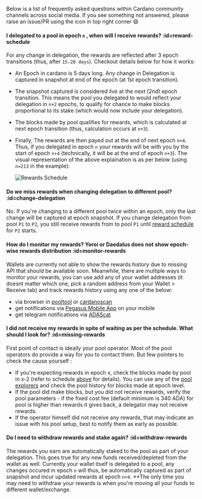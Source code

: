 Below is a list of frequently asked questions within Cardano community channels across social media. If you see something not answered, please raise an issue/PR using the icon in top right corner :smile:

#### I delegated to a pool in epoch `n` , when will I receive rewards? :id=reward-schedule
For any change in delegation, the rewards are reflected after 3 epoch transitions (thus, after `15-20 days`). Checkout details below for how it works:
- An Epoch in cardano is 5 days long. Any change in Delegation is captured in snapshot at end of the epoch (at 1st epoch transition).
- The snapshot captured is considered *live* at the next (2nd) epoch transition. This means the pool you delegated to would reflect your delegation in `n+2` epochs, to qualify for chance to make blocks proportional to its stake (which would now include your delegation).
- The blocks made by pool qualifies for rewards, which is calculated at next epoch transition (thus, calculation occurs at `n+3`).
- Finally, The rewards are then payed out at the end of next epoch `n+4`.
Thus, if you delegated in epoch `n` your rewards will be with you by the start of epoch `n+4` (technically, it will be at the end of epoch `n+3`).
The visual representation of the above explaination is as per below (using `n=213` in the example):

  ![Rewards Schedule](https://raw.githubusercontent.com/cardano-community/support-faq/images/docs/images/rewards-schedule.jpg)

#### Do we miss rewards when changing delegation to different pool? :id=change-delegation
No.
If you're changing to a different pool twice within an epoch, only the last change will be captured at epoch snapshot.
If you change delegation from pool `P1` to `P2`, you still receive rewards from  to pool `P1` until [reward schedule](#reward-schedule) for `P2` starts.

#### How do I monitor my rewards? Yoroi or Daedalus does not show epoch-wise rewards distribution :id=monitor-rewards
Wallets are currently not able to show the rewards history due to missing API that should be available soon. Meanwhile, there are multiple ways to monitor your rewards, you can use add any of your wallet addresses (it doesnt matter which one, pick a random address from your Wallet > Receive tab) and track rewards history using any one of the below:
- via browser in [pooltool] or [cardanoscan]
- get notifications via [Pegasus Mobile App](https://pegasuspool.info/) on your mobile
- get telegram notifications via [ADAScat](https://t.me/AdaStatBot)

#### I did not receive my rewards in spite of waiting as per the schedule. What should I look for? :id=missing-rewards
First point of contact is ideally your pool operator. Most of the pool operators do provide a way for you to contact them. But few pointers to check the cause yourself :
- If you're expecting rewards in epoch x, check the blocks made by pool in x-2 (refer to schedule [above](#reward-schedule) for details).  You can use any of the [pool explorers](explorers.md#list) and check the pool history for blocks made at epoch level.
- If the pool did make blocks, but you did not receive rewards, verify the pool parameters - if the fixed cost fee (default minimum is 340 ADA) for pool is higher than rewards it gives back, a delegator may not receive rewards.
- If the operator himself did not receive any rewards, that may indicate an issue with his pool setup, best to notify them as early as possible.

#### Do I need to withdraw rewards and stake again? :id=withdraw-rewards
The rewards you earn are automatically staked to the pool as part of your delegation. This goes true for any new funds received/depleted from the wallet as well. Currently your wallet itself is delegated to a pool, any changes occured in epoch `n` will thus, be automatically captured as part of snapshot and incur updated rewards at epoch `n+4`. **The only time you may need to withdraw your rewards is when you're moving all your funds to different wallet/exchange. 

[pooltool]: https://pooltool.io
[cardanoscan]: https://cardanoscan.io
[adapools]: https://adapools.org
